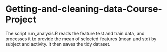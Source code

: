 # Getting-and-cleaning-data-Course-Project

The script run_analysis.R reads the feature test and train data, and processes it to provide
the mean of selected features (mean and std) by subject and activity. It then saves the tidy dataset.
